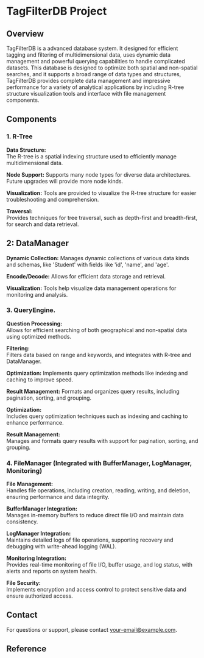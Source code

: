 # TagFilterDB Project

## Overview

TagFilterDB is a advanced database system. It designed for efficient tagging and filtering of multidimensional data, uses dynamic data management and powerful querying capabilities to handle complicated datasets. This database is designed to optimize both spatial and non-spatial searches, and it supports a broad range of data types and structures, TagFilterDB provides complete data management and impressive performance for a variety of analytical applications by including R-tree structure visualization tools and interface with file management components.


## Components

### 1. R-Tree

**Data Structure:**  
The R-tree is a spatial indexing structure used to efficiently manage multidimensional data.

**Node Support:** Supports many node types for diverse data architectures. Future upgrades will provide more node kinds.

**Visualization:** Tools are provided to visualize the R-tree structure for easier troubleshooting and comprehension.

**Traversal:**  
Provides techniques for tree traversal, such as depth-first and breadth-first, for search and data retrieval.

## 2: DataManager

**Dynamic Collection:** Manages dynamic collections of various data kinds and schemas, like 'Student' with fields like 'id', 'name', and 'age'.

**Encode/Decode:** Allows for efficient data storage and retrieval.

**Visualization:** Tools help visualize data management operations for monitoring and analysis.

### 3. QueryEngine.

**Question Processing:**  
Allows for efficient searching of both geographical and non-spatial data using optimized methods.

**Filtering:**  
Filters data based on range and keywords, and integrates with R-tree and DataManager.

**Optimization:** Implements query optimization methods like indexing and caching to improve speed.

**Result Management:** Formats and organizes query results, including pagination, sorting, and grouping.

**Optimization:**  
Includes query optimization techniques such as indexing and caching to enhance performance.

**Result Management:**  
Manages and formats query results with support for pagination, sorting, and grouping.

### 4. FileManager (Integrated with BufferManager, LogManager, Monitoring)

**File Management:**  
Handles file operations, including creation, reading, writing, and deletion, ensuring performance and data integrity.

**BufferManager Integration:**  
Manages in-memory buffers to reduce direct file I/O and maintain data consistency.

**LogManager Integration:**  
Maintains detailed logs of file operations, supporting recovery and debugging with write-ahead logging (WAL).

**Monitoring Integration:**  
Provides real-time monitoring of file I/O, buffer usage, and log status, with alerts and reports on system health.

**File Security:**  
Implements encryption and access control to protect sensitive data and ensure authorized access.


## Contact

For questions or support, please contact [your-email@example.com](mailto:your-email@example.com).

## Reference
